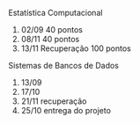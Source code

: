 Estatística Computacional
1. 02/09 40 pontos
2. 08/11 40 pontos
3. 13/11 Recuperação 100 pontos

Sistemas de Bancos de Dados
1. 13/09
2. 17/10
3. 21/11 recuperação
4. 25/10 entrega do projeto